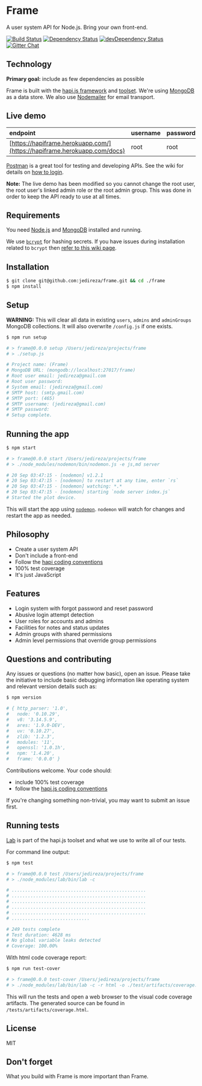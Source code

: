 # Frame

A user system API for Node.js. Bring your own front-end.

[![Build Status](https://travis-ci.org/jedireza/frame.svg?branch=master)](https://travis-ci.org/jedireza/frame)
[![Dependency Status](https://david-dm.org/jedireza/frame.svg?style=flat)](https://david-dm.org/jedireza/frame)
[![devDependency Status](https://david-dm.org/jedireza/frame/dev-status.svg?style=flat)](https://david-dm.org/jedireza/frame#info=devDependencies)
[![Gitter Chat](https://badges.gitter.im/jedireza/frame.png)](https://gitter.im/jedireza/frame)


## Technology

__Primary goal:__ include as few dependencies as possible

Frame is built with the [hapi.js framework](https://github.com/hapijs/hapi) and
[toolset](https://github.com/hapijs). We're using
[MongoDB](https://github.com/mongodb/node-mongodb-native/) as a data store. We
also use [Nodemailer](https://github.com/andris9/Nodemailer) for email
transport.


## Live demo

| endpoint                                                                 | username | password |
|:------------------------------------------------------------------------ |:-------- |:-------- |
| [https://hapiframe.herokuapp.com/](https://hapiframe.herokuapp.com/docs) | root     | root     |

[Postman](http://www.getpostman.com/) is a great tool for testing and
developing APIs. See the wiki for details on [how to
login](https://github.com/jedireza/frame/wiki/How-to-login).

__Note:__ The live demo has been modified so you cannot change the root user,
the root user's linked admin role or the root admin group. This was done in
order to keep the API ready to use at all times.


## Requirements

You need [Node.js](http://nodejs.org/download/) and
[MongoDB](http://www.mongodb.org/downloads) installed and running.

We use [`bcrypt`](https://github.com/ncb000gt/node.bcrypt.js) for hashing
secrets. If you have issues during installation related to `bcrypt` then [refer
to this wiki
page](https://github.com/jedireza/frame/wiki/bcrypt-Installation-Trouble).


## Installation

```bash
$ git clone git@github.com:jedireza/frame.git && cd ./frame
$ npm install
```


## Setup

__WARNING:__ This will clear all data in existing `users`, `admins` and
`adminGroups` MongoDB collections. It will also overwrite `/config.js` if one
exists.

```bash
$ npm run setup

# > frame@0.0.0 setup /Users/jedireza/projects/frame
# > ./setup.js

# Project name: (Frame)
# MongoDB URL: (mongodb://localhost:27017/frame)
# Root user email: jedireza@gmail.com
# Root user password:
# System email: (jedireza@gmail.com)
# SMTP host: (smtp.gmail.com)
# SMTP port: (465)
# SMTP username: (jedireza@gmail.com)
# SMTP password:
# Setup complete.
```


## Running the app

```bash
$ npm start

# > frame@0.0.0 start /Users/jedireza/projects/frame
# > ./node_modules/nodemon/bin/nodemon.js -e js,md server

# 20 Sep 03:47:15 - [nodemon] v1.2.1
# 20 Sep 03:47:15 - [nodemon] to restart at any time, enter `rs`
# 20 Sep 03:47:15 - [nodemon] watching: *.*
# 20 Sep 03:47:15 - [nodemon] starting `node server index.js`
# Started the plot device.
```

This will start the app using [`nodemon`](https://github.com/remy/nodemon).
`nodemon` will watch for changes and restart the app as needed.


## Philosophy

 - Create a user system API
 - Don't include a front-end
 - Follow the [hapi coding conventions](http://hapijs.com/styleguide)
 - 100% test coverage
 - It's just JavaScript


## Features

 - Login system with forgot password and reset password
 - Abusive login attempt detection
 - User roles for accounts and admins
 - Facilities for notes and status updates
 - Admin groups with shared permissions
 - Admin level permissions that override group permissions


## Questions and contributing

Any issues or questions (no matter how basic), open an issue. Please take the
initiative to include basic debugging information like operating system
and relevant version details such as:

```bash
$ npm version

# { http_parser: '1.0',
#   node: '0.10.29',
#   v8: '3.14.5.9',
#   ares: '1.9.0-DEV',
#   uv: '0.10.27',
#   zlib: '1.2.3',
#   modules: '11',
#   openssl: '1.0.1h',
#   npm: '1.4.20',
#   frame: '0.0.0' }
```

Contributions welcome. Your code should:

 - include 100% test coverage
 - follow the [hapi.js coding conventions](http://hapijs.com/styleguide)

If you're changing something non-trivial, you may want to submit an issue
first.


## Running tests

[Lab](https://github.com/hapijs/lab) is part of the hapi.js toolset and what we
use to write all of our tests.

For command line output:

```bash
$ npm test

# > frame@0.0.0 test /Users/jedireza/projects/frame
# > ./node_modules/lab/bin/lab -c

# ..................................................
# ..................................................
# ..................................................
# ..................................................
# ..................................................
# .............................

# 249 tests complete
# Test duration: 4628 ms
# No global variable leaks detected
# Coverage: 100.00%
```

With html code coverage report:

```bash
$ npm run test-cover

# > frame@0.0.0 test-cover /Users/jedireza/projects/frame
# > ./node_modules/lab/bin/lab -c -r html -o ./test/artifacts/coverage.html && open ./test/artifacts/coverage.html
```

This will run the tests and open a web browser to the visual code coverage
artifacts. The generated source can be found in `/tests/artifacts/coverage.html`.


## License

MIT

## Don't forget

What you build with Frame is more important than Frame.
